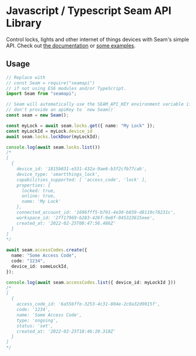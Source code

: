 # Javascript / Typescript Seam API Library

Control locks, lights and other internet of things devices with Seam's simple
API. Check out [the documentation](./docs/modules.md) or [some examples](./examples).

## Usage

```ts
// Replace with
// const Seam = require("seamapi")
// if not using ES6 modules and/or TypeScript.
import Seam from "seamapi";

// Seam will automatically use the SEAM_API_KEY environment variable if you
// don't provide an apiKey to `new Seam()`
const seam = new Seam();

const myLock = await seam.locks.get({ name: "My Lock" });
const myLockId = myLock.device_id
await seam.locks.lockDoor(myLockId);

console.log(await seam.locks.list())
/*
[
  {
    device_id: '1815b031-e531-432a-9ae6-b3f2cfb77cab',
    device_type: 'smartthings_lock',
    capabilities_supported: [ 'access_code', 'lock' ],
    properties: {
      locked: true,
      online: true,
      name: 'My Lock'
    },
    connected_account_id: '1696fff5-b791-4e30-b039-d8110c78231c',
    workspace_id: '2ff17969-b283-426f-9e8f-045323615eee',
    created_at: '2022-02-25T08:47:56.486Z'
  }
]
*/

await seam.accessCodes.create({
  name: "Some Access Code",
  code: "1234",
  device_id: someLockId,
});

console.log(await seam.accessCodes.list({ device_id: myLockId }))
/*
[
  {
    access_code_id: '6a556ffe-3253-4c31-804e-2c0a32d9015f',
    code: '1234',
    name: 'Some Access Code',
    type: 'ongoing',
    status: 'set',
    created_at: '2022-02-25T18:46:20.318Z'
  }
]
*/

```
